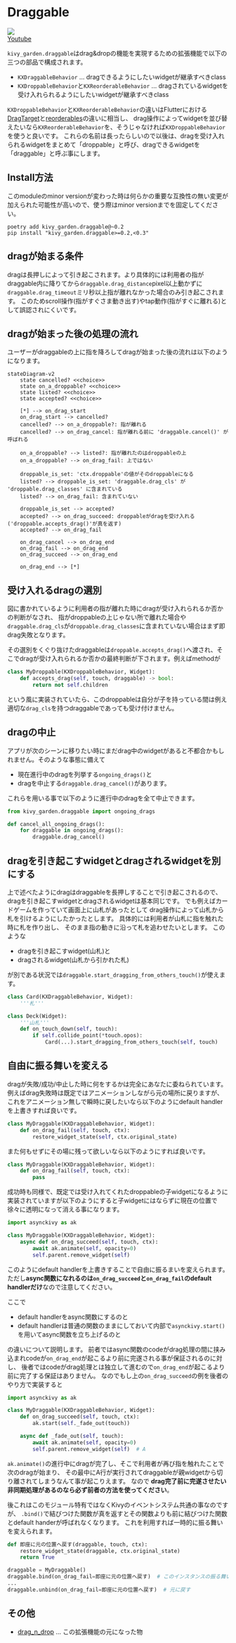 # Draggable

![](http://img.youtube.com/vi/CjiRZjiSqgA/0.jpg)  
[Youtube][youtube]  

`kivy_garden.draggable`はdrag&dropの機能を実現するための拡張機能で以下の三つの部品で構成されます。

- `KXDraggableBehavior` ... dragできるようにしたいwidgetが継承すべきclass
- `KXDroppableBehavior`と`KXReorderableBehavior` ... dragされているwidgetを受け入れられるようにしたいwidgetが継承すべきclass

`KXDroppableBehavior`と`KXReorderableBehavior`の違いはFlutterにおける[DragTarget][flutter_draggable_video]と[reorderables][flutter_reorderables]の違いに相当し、
drag操作によってwidgetを並び替えたいなら`KXReorderableBehavior`を、そうじゃなければ`KXDroppableBehavior`を使うと良いです。
これらの名前は長ったらしいので以後は、dragを受け入れられるwidgetをまとめて「droppable」と呼び、dragできるwidgetを「draggable」と呼ぶ事にします。

## Install方法

このmoduleのminor versionが変わった時は何らかの重要な互換性の無い変更が加えられた可能性が高いので、使う際はminor versionまでを固定してください。

```
poetry add kivy_garden.draggable@~0.2
pip install "kivy_garden.draggable>=0.2,<0.3"
```

## dragが始まる条件

dragは長押しによって引き起こされます。より具体的には利用者の指がdraggable内に降りてから`draggable.drag_distance`pixel以上動かずに`draggable.drag_timeout`ミリ秒以上指が離れなかった場合のみ引き起こされます。
このためscroll操作(指がすぐさま動き出す)やtap動作(指がすぐに離れる)として誤認されにくいです。

## dragが始まった後の処理の流れ

ユーザーがdraggableの上に指を降ろしてdragが始まった後の流れは以下のようになります。

```mermaid
stateDiagram-v2
    state cancelled? <<choice>>
    state on_a_droppable? <<choice>>
    state listed? <<choice>>
    state accepted? <<choice>>

    [*] --> on_drag_start
    on_drag_start --> cancelled?
    cancelled? --> on_a_droppable?: 指が離れる
    cancelled? --> on_drag_cancel: 指が離れる前に 'draggable.cancel()' が呼ばれる

    on_a_droppable? --> listed?: 指が離れたのはdroppableの上
    on_a_droppable? --> on_drag_fail: 上ではない

    droppable_is_set: 'ctx.droppable'の値がそのdroppableになる
    listed? --> droppable_is_set: 'draggable.drag_cls' が 'droppable.drag_classes' に含まれている
    listed? --> on_drag_fail: 含まれていない

    droppable_is_set --> accepted?
    accepted? --> on_drag_succeed: droppableがdragを受け入れる('droppable.accepts_drag()'が真を返す)
    accepted? --> on_drag_fail

    on_drag_cancel --> on_drag_end
    on_drag_fail --> on_drag_end
    on_drag_succeed --> on_drag_end

    on_drag_end --> [*]
```

## 受け入れるdragの選別

図に書かれているように利用者の指が離れた時にdragが受け入れられるか否かの判断がなされ、
指がdroppableの上じゃない所で離れた場合や`draggable.drag_cls`が`droppable.drag_classes`に含まれていない場合はまず即drag失敗となります。

その選別をくぐり抜けたdraggableは`droppable.accepts_drag()`へ渡され、そこでdragが受け入れられるか否かの最終判断が下されます。例えばmethodが

```python
class MyDroppable(KXDroppableBehavior, Widget):
    def accepts_drag(self, touch, draggable) -> bool:
        return not self.children
```

という風に実装されていたら、このdroppableは自分が子を持っている間は例え適切な`drag_cls`を持つdraggableであっても受け付けません。

## dragの中止

アプリが次のシーンに移りたい時にまだdrag中のwidgetがあると不都合かもしれません。そのような事態に備えて

- 現在進行中のdragを列挙する`ongoing_drags()`と
- dragを中止する`draggable.drag_cancel()`があります。

これらを用いる事で以下のように進行中のdragを全て中止できます。

```python
from kivy_garden.draggable import ongoing_drags

def cancel_all_ongoing_drags():
    for draggable in ongoing_drags():
        draggable.drag_cancel()
```

## dragを引き起こすwidgetとdragされるwidgetを別にする

上で述べたようにdragはdraggableを長押しすることで引き起こされるので、
dragを引き起こすwidgetとdragされるwidgetは基本同じです。
でも例えばカードゲームを作っていて画面上に山札があったとして
drag操作によって山札から札を引けるようにしたかったとします。
具体的には利用者が山札に指を触れた時に札を作り出し、
そのまま指の動きに沿って札を追わせたいとします。
このような

- dragを引き起こすwidget(山札)と
- dragされるwidget(山札から引かれた札)

が別である状況では`draggable.start_dragging_from_others_touch()`が使えます。

```python
class Card(KXDraggableBehavior, Widget):
    '''札'''

class Deck(Widget):
    '''山札'''
    def on_touch_down(self, touch):
        if self.collide_point(*touch.opos):
            Card(...).start_dragging_from_others_touch(self, touch)
```

## 自由に振る舞いを変える

dragが失敗/成功/中止した時に何をするかは完全にあなたに委ねられています。
例えばdrag失敗時は既定ではアニメーションしながら元の場所に戻りますが、これをアニメーション無しで瞬時に戻したいなら以下のようにdefault handlerを上書きすれば良いです。

```python
class MyDraggable(KXDraggableBehavior, Widget):
    def on_drag_fail(self, touch, ctx):
        restore_widget_state(self, ctx.original_state)
```

また何もせずにその場に残って欲しいなら以下のようにすれば良いです。

```python
class MyDraggable(KXDraggableBehavior, Widget):
    def on_drag_fail(self, touch, ctx):
        pass
```

成功時も同様で、既定では受け入れてくれたdroppableの子widgetになるように実装されていますが以下のようにすると子widgetにはならずに現在の位置で徐々に透明になって消える事になります。

```python
import asynckivy as ak

class MyDraggable(KXDraggableBehavior, Widget):
    async def on_drag_succeed(self, touch, ctx):
        await ak.animate(self, opacity=0)
        self.parent.remove_widget(self)
```

このようにdefault handlerを上書きすることで自由に振るまいを変えられます。
ただし**async関数になれるのは`on_drag_succeed`と`on_drag_fail`のdefault handlerだけ**なので注意してください。

ここで

- default handlerをasync関数にするのと
- default handlerは普通の関数のままにしておいて内部で`asynckivy.start()`を用いてasync関数を立ち上げるのと

の違いについて説明します。
前者ではasync関数のcodeがdrag処理の間に挟み込まれcodeが`on_drag_end`が起こるより前に完遂される事が保証されるのに対し、
後者ではcodeがdrag処理とは独立して進むので`on_drag_end`が起こるより前に完了する保証はありません。
なのでもし上の`on_drag_succeed`の例を後者のやり方で実装すると

```python
import asynckivy as ak

class MyDraggable(KXDraggableBehavior, Widget):
    def on_drag_succeed(self, touch, ctx):
        ak.start(self._fade_out(touch))

    async def _fade_out(self, touch):
        await ak.animate(self, opacity=0)
        self.parent.remove_widget(self)  # A
```

`ak.animate()`の進行中にdragが完了し、そこで利用者が再び指を触れたことで次のdragが始まり、
その最中にA行が実行されてdraggableが親widgetから切り離されてしまうなんて事が起こりえます。
なので **drag完了前に完遂させたい非同期処理があるのなら必ず前者の方法を使ってください**。

後これはこのモジュール特有ではなくKivyのイベントシステム共通の事なのですが、
`.bind()`で結びつけた関数が真を返すとその関数よりも前に結びつけた関数とdefault handerが呼ばれなくなります。
これを利用すれば一時的に振る舞いを変えられます。

```python
def 即座に元の位置へ戻す(draggable, touch, ctx):
    restore_widget_state(draggable, ctx.original_state)
    return True

draggable = MyDraggable()
draggable.bind(on_drag_fail=即座に元の位置へ戻す)  # このインスタンスの振る舞いを変える
...
draggable.unbind(on_drag_fail=即座に元の位置へ戻す)  # 元に戻す
```

## その他

- [drag_n_drop][drag_n_drop] ... この拡張機能の元になった物

[flutter_draggable_video]:https://youtu.be/QzA4c4QHZCY
[flutter_reorderables]:https://pub.dev/packages/reorderables
[drag_n_drop]:https://github.com/kivy-garden/drag_n_drop
[youtube]:https://www.youtube.com/playlist?list=PLNdhqAjzeEGiepWKfP43Dh7IWqn3cQtpQ
